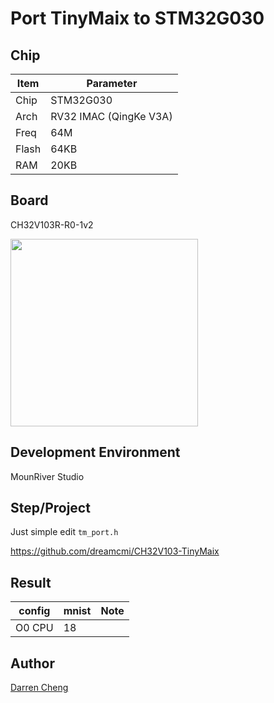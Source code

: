 # Port TinyMaix to STM32G030

## Chip

| Item  | Parameter              |
| ----- | ---------------------- |
| Chip  | STM32G030               |
| Arch  | RV32 IMAC (QingKe V3A) |
| Freq  | 64M                    |
| Flash | 64KB                   |
| RAM   | 20KB                   |

## Board 

CH32V103R-R0-1v2

<a href="assets/CH32V103R.jpg"><img width=300 src="assets/CH32V103R.jpg"/></a>

## Development Environment

MounRiver Studio

## Step/Project

Just simple edit `tm_port.h`

https://github.com/dreamcmi/CH32V103-TinyMaix

## Result

| config | mnist | Note |
| ------ | ----- | ---- |
| O0 CPU | 18    |      |



## Author

[Darren Cheng](https://github.com/dreamcmi) 